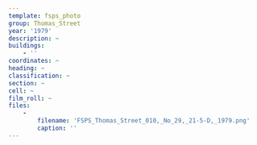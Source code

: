 ```yaml
---
template: fsps_photo
group: Thomas_Street
year: '1979'
description: ~
buildings:
    - ''
coordinates: ~
heading: ~
classification: ~
section: ~
cell: ~
film_roll: ~
files:
    -
        filename: 'FSPS_Thomas_Street_010,_No_29,_21-5-D,_1979.png'
        caption: ''
---
```

